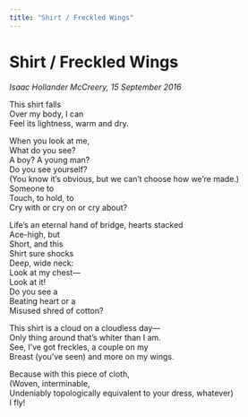 ```yaml
---
title: "Shirt / Freckled Wings"
---
```


Shirt / Freckled Wings
===

*Isaac Hollander McCreery, 15 September 2016*

This shirt falls  
Over my body, I can  
Feel its lightness, warm and dry.

When you look at me,  
What do you see?  
A boy?  A young man?  
Do you see yourself?  
(You know it’s obvious, but we can’t choose how we’re made.)  
Someone to  
Touch, to hold, to  
Cry with or cry on or cry about?

Life’s an eternal hand of bridge, hearts stacked  
Ace-high, but  
Short, and this  
Shirt sure shocks  
Deep, wide neck:  
Look at my chest—  
Look at it!  
Do you see a  
Beating heart or a  
Misused shred of cotton?

This shirt is a cloud on a cloudless day—  
Only thing around that’s whiter than I am.  
See, I’ve got freckles, a couple on my  
Breast (you’ve seen) and more on my wings.

Because with this piece of cloth,  
(Woven, interminable,  
Undeniably topologically equivalent to your dress, whatever)  
I fly!
